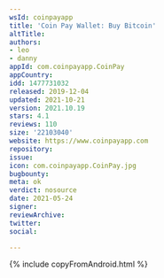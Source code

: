 ```yaml
---
wsId: coinpayapp
title: 'Coin Pay Wallet: Buy Bitcoin'
altTitle: 
authors:
- leo
- danny
appId: com.coinpayapp.CoinPay
appCountry: 
idd: 1477731032
released: 2019-12-04
updated: 2021-10-21
version: 2021.10.19
stars: 4.1
reviews: 110
size: '22103040'
website: https://www.coinpayapp.com
repository: 
issue: 
icon: com.coinpayapp.CoinPay.jpg
bugbounty: 
meta: ok
verdict: nosource
date: 2021-05-24
signer: 
reviewArchive: 
twitter: 
social: 

---
```


{% include copyFromAndroid.html %}